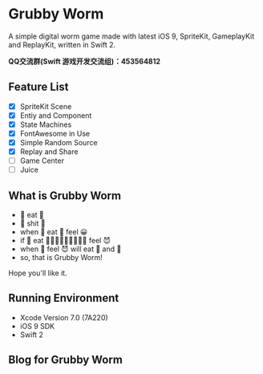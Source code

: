 # Grubby Worm

A simple digital worm game made with latest iOS 9, SpriteKit, GameplayKit and ReplayKit, written in Swift 2.

**QQ交流群(Swift 游戏开发交流组)：453564812**

## Feature List

- [x] SpriteKit Scene
- [x] Entiy and Component
- [x] State Machines
- [x] FontAwesome in Use
- [x] Simple Random Source
- [x] Replay and Share
- [ ] Game Center
- [ ] Juice

## What is Grubby Worm

- 🐛 eat 🍬
- 🐛 shit 💩
- when 🐛 eat 🍬 feel 😀
- if 🐛 eat 🍬🍬🍬🍬🍬🍬🍬🍬🍬 feel 😈
- when 🐛 feel 😈 will eat 🍬 and 💩
- so, that is Grubby Worm!

Hope you'll like it.

## Running Environment

- Xcode Version 7.0 (7A220) 
- iOS 9 SDK
- Swift 2

## Blog for Grubby Worm